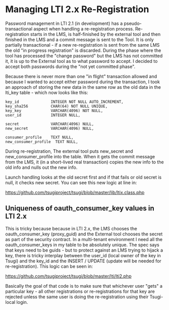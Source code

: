 Managing LTI 2.x Re-Registration
================================

Password management in LTI 2.1 (in development) has a pseudo-transactional aspect 
when handling a re-registration process.   Re-registration starts in the LMS, is 
half-finished by the external tool and then finished in the LMS and a commit message 
is sent to the Tool.   It is only partially transactional - if a new re-registration 
is sent from the same LMS the old "in progress registration" is discarded.  During 
the phase where the tool has processed the "change password" but the LMS has not 
committed it, it is up to the External tool as to what password to accept.  I decided 
to accept both passwords during the "not yet committed phase".

Because there is never more than one "in flight" transaction allowed and because I 
wanted to accept either password during the transaction, I took an approach of 
storing the new data in the same row as the old data in the lti_key table - 
which now looks like this:

    key_id              INTEGER NOT NULL AUTO_INCREMENT,
    key_sha256          CHAR(64) NOT NULL UNIQUE,
    key_key             VARCHAR(4096) NOT NULL,
    user_id             INTEGER NULL,

    secret              VARCHAR(4096) NULL,
    new_secret          VARCHAR(4096) NULL,

    consumer_profile    TEXT NULL,
    new_consumer_profile  TEXT NULL,

During re-registration, The external tool puts new_secret and new_consumer_profile 
into the table.  When it gets the commit message from the LMS, it (in a short-lived 
real transaction) copies the new info to the old info and nulls out the new info.

Launch handling looks at the old secret first and if that fails or old secret is null, 
it checks new secret.  You can see this new logic at line in:

https://github.com/tsugiproject/tsugi/blob/master/lib/ltix.class.php

Uniqueness of oauth_consumer_key values in LTI 2.x
--------------------------------------------------

This is tricky because because in LTI 2.x, the LMS chooses the oauth_consumer_key (proxy_guid) 
and the External tool chooses the secret as part of the security contract.  In a multi-tenant 
environment I need all the oauth_consumer_keys in my table to be absolutely unique.  The spec 
says that keys need to be guids - but to protect against an LMS trying to hijack a key, 
there is tricky interplay between the user_id (local owner of the key in Tsugi) and the key_id
and the INSERT / UPDATE (update will be needed for re-registration).  This logic can be seen 
in:

https://github.com/tsugiproject/tsugi/blob/master/lti/lti2.php

Basically the goal of that code is to make sure that whichever user "gets" a particular
key - all other registrations or re-registrations for that key are rejected unless the same
user is doing the re-registration using their Tsugi-local login.
